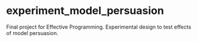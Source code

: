 # experiment_model_persuasion
Final project for Effective Programming. Experimental design to test effects of model persuasion.
